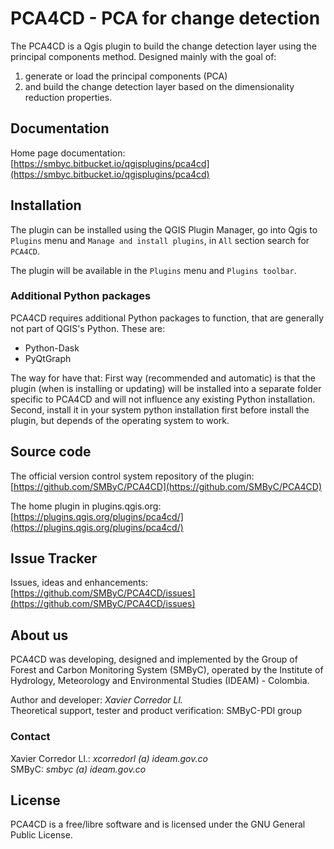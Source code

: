# PCA4CD - PCA for change detection #

The PCA4CD is a Qgis plugin to build the change detection layer using the principal components method. Designed mainly with the goal of:

1. generate or load the principal components (PCA)
2. and build the change detection layer based on the dimensionality reduction properties.

## Documentation

Home page documentation: [https://smbyc.bitbucket.io/qgisplugins/pca4cd](https://smbyc.bitbucket.io/qgisplugins/pca4cd)

## Installation

The plugin can be installed using the QGIS Plugin Manager, go into Qgis to `Plugins` menu and `Manage and install plugins`, in `All` section search for `PCA4CD`.

The plugin will be available in the `Plugins` menu and `Plugins toolbar`.

### Additional Python packages

PCA4CD requires additional Python packages to function, that are generally not part of QGIS's Python. These are:

* Python-Dask
* PyQtGraph

The way for have that: First way (recommended and automatic) is that the plugin (when is installing or updating) will be installed into a separate folder specific to PCA4CD and will not influence any existing Python installation. Second, install it in your system python installation first before install the plugin, but depends of the operating system to work.

## Source code

The official version control system repository of the plugin:
[https://github.com/SMByC/PCA4CD](https://github.com/SMByC/PCA4CD)

The home plugin in plugins.qgis.org: [https://plugins.qgis.org/plugins/pca4cd/](https://plugins.qgis.org/plugins/pca4cd/)

## Issue Tracker

Issues, ideas and enhancements: [https://github.com/SMByC/PCA4CD/issues](https://github.com/SMByC/PCA4CD/issues)

## About us

PCA4CD was developing, designed and implemented by the Group of Forest and Carbon Monitoring System (SMByC), operated by the Institute of Hydrology, Meteorology and Environmental Studies (IDEAM) - Colombia.

Author and developer: *Xavier Corredor Ll.*  
Theoretical support, tester and product verification: SMByC-PDI group

### Contact

Xavier Corredor Ll.: *xcorredorl (a) ideam.gov.co*  
SMByC: *smbyc (a) ideam.gov.co*

## License

PCA4CD is a free/libre software and is licensed under the GNU General Public License.

